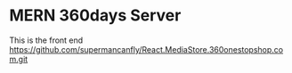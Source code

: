 # MERN 360days Server
This is the front end
https://github.com/supermancanfly/React.MediaStore.360onestopshop.com.git
